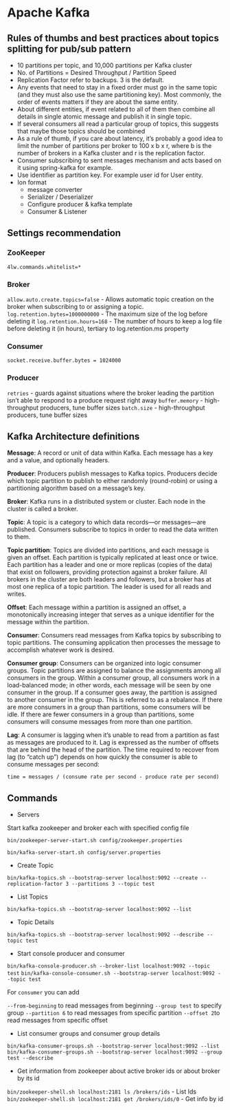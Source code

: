 # Apache Kafka

## Rules of thumbs and best practices about topics splitting for pub/sub pattern

- 10 partitions per topic, and 10,000 partitions per Kafka cluster
- No. of Partitions = Desired Throughput / Partition Speed
- Replication Factor refer to backups. 3 is the default.
- Any events that need to stay in a fixed order must go in the same topic (and they must also use the same partitioning key). Most commonly, the order of events matters if they are about the same entity.
- About different entities, if event related to all of them then combine all details in single atomic message and publish it in single topic.
- If several consumers all read a particular group of topics, this suggests that maybe those topics should be combined
- As a rule of thumb, if you care about latency, it’s probably a good idea to limit the number of partitions per broker to 100 x b x r, where b is the number of brokers in a Kafka cluster and r is the replication factor.
- Consumer subscribing to sent messages mechanism and acts based on it using spring-kafka for example.
- Use identifier as partition key. For example user id for User entity.
- Ion format
  - message converter
  - Serializer / Deserializer
  - Configure producer & kafka template
  - Consumer & Listener

## Settings recommendation

### ZooKeeper

`4lw.commands.whitelist=*`

### Broker

`allow.auto.create.topics=false` - Allows automatic topic creation on the broker when subscribing to or assigning a topic.
`log.retention.bytes=1000000000` - The maximum size of the log before deleting it
`log.retention.hours=168` - The number of hours to keep a log file before deleting it (in hours), tertiary to log.retention.ms property

### Consumer

`socket.receive.buffer.bytes = 1024000`

### Producer

`retries` - guards against situations where the broker leading the partition isn’t able to respond to a produce request right away
`buffer.memory` - high-throughput producers, tune buffer sizes
`batch.size` - high-throughput producers, tune buffer sizes

## Kafka Architecture definitions

**Message**: A record or unit of data within Kafka. Each message has a key and a value, and optionally headers.

**Producer**: Producers publish messages to Kafka topics. Producers decide which topic partition to publish to either randomly (round-robin) or using a partitioning algorithm based on a message’s key.

**Broker**: Kafka runs in a distributed system or cluster. Each node in the cluster is called a broker.

**Topic**: A topic is a category to which data records—or messages—are published. Consumers subscribe to topics in order to read the data written to them.

**Topic partition**: Topics are divided into partitions, and each message is given an offset. Each partition is typically replicated at least once or twice. Each partition has a leader and one or more replicas (copies of the data) that exist on followers, providing protection against a broker failure. All brokers in the cluster are both leaders and followers, but a broker has at most one replica of a topic partition. The leader is used for all reads and writes.

**Offset**: Each message within a partition is assigned an offset, a monotonically increasing integer that serves as a unique identifier for the message within the partition.

**Consumer**: Consumers read messages from Kafka topics by subscribing to topic partitions. The consuming application then processes the message to accomplish whatever work is desired.

**Consumer group**: Consumers can be organized into logic consumer groups. Topic partitions are assigned to balance the assignments among all consumers in the group. Within a consumer group, all consumers work in a load-balanced mode; in other words, each message will be seen by one consumer in the group. If a consumer goes away, the partition is assigned to another consumer in the group. This is referred to as a rebalance. If there are more consumers in a group than partitions, some consumers will be idle. If there are fewer consumers in a group than partitions, some consumers will consume messages from more than one partition.

**Lag**: A consumer is lagging when it’s unable to read from a partition as fast as messages are produced to it. Lag is expressed as the number of offsets that are behind the head of the partition. The time required to recover from lag (to “catch up”) depends on how quickly the consumer is able to consume messages per second:

`time = messages / (consume rate per second - produce rate per second)`

## Commands

- Servers

Start kafka zookeeper and broker each with specified config file

`bin/zookeeper-server-start.sh config/zookeeper.properties`

`bin/kafka-server-start.sh config/server.properties`

- Create Topic

`bin/kafka-topics.sh --bootstrap-server localhost:9092 --create --replication-factor 3 --partitions 3 --topic test`

- List Topics

`bin/kafka-topics.sh --bootstrap-server localhost:9092 --list`

- Topic Details

`bin/kafka-topics.sh --bootstrap-server localhost:9092 --describe --topic test`

- Start console producer and consumer

`bin/kafka-console-producer.sh --broker-list localhost:9092 --topic test`
`bin/kafka-console-consumer.sh --bootstrap-server localhost:9092 --topic test`

For `consumer` you can add

`--from-beginning` to read messages from beginning
`--group test` to specify group
`--partition 6` to read messages from specific partition
`--offset 2`to read messages from specific offset

- List consumer groups and consumer group details

`bin/kafka-consumer-groups.sh --bootstrap-server localhost:9092 --list`
`bin/kafka-consumer-groups.sh --bootstrap-server localhost:9092 --group test --describe`

- Get information from zookeeper about active broker ids or about broker by its id

`bin/zookeeper-shell.sh localhost:2181 ls /brokers/ids` - List Ids
`bin/zookeeper-shell.sh localhost:2181 get /brokers/ids/0` - Get info by id
